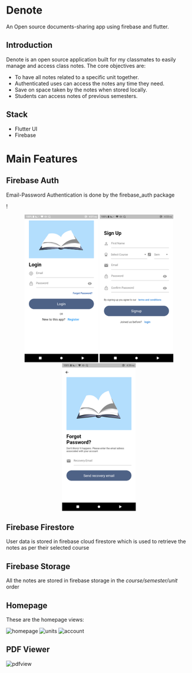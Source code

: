 # Denote

An Open source documents-sharing app using firebase and flutter.

## Introduction

Denote is an open source application built for my classmates to easily manage and access class notes.
The core objectives are:

* To have all notes related to a specific unit together.
* Authenticated uses can access the notes any time they need.
* Save on space taken by the notes when stored locally.
* Students can access notes of previous semesters.

## Stack

* Flutter UI
* Firebase

# Main Features

## Firebase Auth

Email-Password Authentication is done by the firebase_auth package

!<div align="center">
<img src="screenshots/auth1.png" width="200px"/>
<img src="screenshots/auth2.png" width="200px"/>
<img src="screenshots/auth3.png" width="200px"/>
</div>


## Firebase Firestore

User data is stored in firebase cloud firestore which is used to retrieve the notes as per their selected course

## Firebase Storage

All the notes are stored in firebase storage in the _course/semester/unit_ order

## Homepage

These are the homepage views:

![homepage](https://user-images.githubusercontent.com/56781148/225244592-556dc666-ab46-4c8b-a3b6-22df29f7d219.png)
![units](https://user-images.githubusercontent.com/56781148/225244908-3942ba79-3b1e-48f3-bb74-3758eee739c9.png)
![account](https://user-images.githubusercontent.com/56781148/225244941-12cde4d4-4f34-4078-81fd-94af99acb490.png)

## PDF Viewer
![pdfview](https://user-images.githubusercontent.com/56781148/225245369-25bd7b9e-84e2-4673-ab91-ee02070fcb57.png)


